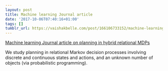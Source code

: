```yaml
---
layout: post
title: Machine learning Journal article
date: '2017-10-06T07:40:16+01:00'
tags: []
tumblr_url: https://vaishakbelle.com/post/166106733152/machine-learning-journal-article-on-planning-in
---
```

[Machine learning Journal article on planning in hybrid relational MDPs](https://t.co/LHMb2PFZZR?amp=1)  

We study planning in relational Markov decision processes involving discrete and continuous states and actions, and an unknown number of objects (via probabilistic programming).

